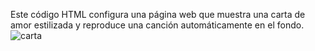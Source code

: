 Este código HTML configura una página web que muestra una carta de amor estilizada y reproduce una canción automáticamente en el fondo.
![carta](https://github.com/CayambeTechSoftware/Html_1/assets/173982593/6ec2d580-ba36-496f-86ed-8738a53927ec)
